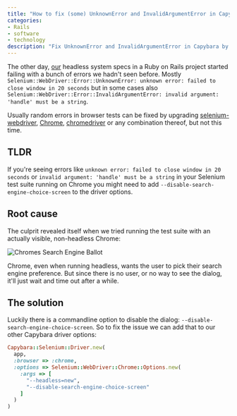 ```yaml
---
title: "How to fix (some) UnknownError and InvalidArgumentError in Capybara"
categories:
- Rails
- software
- technology
description: "Fix UnknownError and InvalidArgumentError in Capybara by adding --disable-search-engine-choice-screen to Chrome driver options to bypass search engine dialog."
---
```


The other day, [our](https://substancelab.dk) headless system specs in a Ruby on Rails project started failing with a bunch of errors we hadn't seen before. Mostly `Selenium::WebDriver::Error::UnknownError: unknown error: failed to close window in 20 seconds` but in some cases also `Selenium::WebDriver::Error::InvalidArgumentError: invalid argument: 'handle' must be a string`.

Usually random errors in browser tests can be fixed by upgrading [selenium-webdriver](https://rubygems.org/gems/selenium-webdriver), [Chrome](https://www.google.com/intl/da/chrome/), [chromedriver](https://developer.chrome.com/docs/chromedriver) or any combination thereof, but not this time.

<!--more-->

## TLDR

If you're seeing errors like `unknown error: failed to close window in 20 seconds` or `invalid argument: 'handle' must be a string` in your Selenium test suite running on Chrome you might need to add `--disable-search-engine-choice-screen` to the driver options.

## Root cause

The culprit revealed itself when we tried running the test suite with an actually visible, non-headless Chrome:

![Chromes Search Engine Ballot](https://res.cloudinary.com/substancelab/image/upload/v1723628945/google-chrome-search-engine-ballot.png)

Chrome, even when running headless, wants the user to pick their search engine preference. But since there is no user, or no way to see the dialog, it'll just wait and time out after a while.

## The solution

Luckily there is a commandline option to disable the dialog: `--disable-search-engine-choice-screen`. So to fix the issue we can add that to our other Capybara driver options:

```ruby
Capybara::Selenium::Driver.new(
  app,
  :browser => :chrome,
  :options => Selenium::WebDriver::Chrome::Options.new(
    :args => [
      "--headless=new",
      "--disable-search-engine-choice-screen"
    ]
  )
)
```
